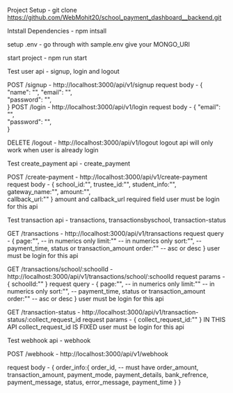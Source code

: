 Project Setup - git clone https://github.com/WebMohit20/school_payment_dashboard__backend.git

Intstall Dependencies - npm intsall

setup .env - go through with sample.env give your MONGO_URI

start project - npm run start

Test user api - signup, login and logout

POST /signup - http://localhost:3000/api/v1/signup 
request body - {
  "name": "<string>",
  "email": "<string>",           
  "password": "<string>",     
}
POST /login - http://localhost:3000/api/v1/login 
request body - {
  "email": "<string>",           
  "password": "<string>",     
}

DELETE /logout - http://localhost:3000/api/v1/logout
logout api will only work when user is already login 

Test create_payment api - create_payment

POST /create-payment - http://localhost:3000/api/v1/create-payment
request body - {
    school_id:"<string>",
    trustee_id:"<string>",
    student_info:"<string>",
    gateway_name:"<string>",
    amount:"<string>",             
    callback_url:"<string>" 
}
amount and callback_url required field
user must be login for this api


Test transaction api - transactions, transactionsbyschool, transaction-status


GET /transactions - http://localhost:3000/api/v1/transactions
request query - {
    page:"<string>", -- in numerics only
    limit:"<string>" -- in numerics only
    sort:"<string>", -- payment_time, status or transaction_amount
    order:"<string>" -- asc or desc
}
user must be login for this api


GET /transactions/school/:schoolId - http://localhost:3000/api/v1/transactions/school/:schoolId
request params - {
    schoolId:"<string>"
}
request query - {
    page:"<string>", -- in numerics only
    limit:"<string>" -- in numerics only
    sort:"<string>", -- payment_time, status or transaction_amount
    order:"<string>" -- asc or desc
}
user must be login for this api


GET /transaction-status - http://localhost:3000/api/v1/transaction-status/:collect_request_id
request params - {
    collect_request_id:"<string>"
}
IN THIS API collect_request_id IS FIXED 
user must be login for this api

Test webhook api - webhook

POST /webhook - http://localhost:3000/api/v1/webhook

request body - {
    order_info:{
        order_id, -- must have
        order_amount,
        transaction_amount,
        payment_mode,
        payment_details,
        bank_refrence,
        payment_message,
        status,
        error_message,
        payment_time
    }
}
